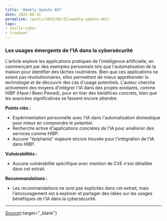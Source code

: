 ```yaml
---
title: 'Weekly Update 467'
date: 2025-08-31
permalink: /posts/2025/08/31/weekly-update-467/
tags:
- veille-cyber
- troyhunt
---
```

### Les usages émergents de l'IA dans la cybersécurité

L'article explore les applications pratiques de l'intelligence artificielle, en commençant par des exemples personnels tels que l'automatisation de la maison pour identifier des tâches routinières. Bien que ces applications ne soient pas révolutionnaires, elles permettent de mieux appréhender la technologie et de découvrir des cas d'usage potentiels. L'auteur cherche activement des moyens d'intégrer l'IA dans des projets existants, comme HIBP (Have I Been Pwned), pour en tirer des bénéfices concrets, bien que les avancées significatives se fassent encore attendre.

**Points clés :**

*   Expérimentation personnelle avec l'IA dans l'automatisation domestique pour mieux en comprendre le potentiel.
*   Recherche active d'applications concrètes de l'IA pour améliorer des services comme HIBP.
*   Aucune "épiphanie" majeure encore trouvée pour l'intégration de l'IA dans HIBP.

**Vulnérabilités :**

*   Aucune vulnérabilité spécifique avec mention de CVE n'est détaillée dans cet extrait.

**Recommandations :**

*   Les recommandations ne sont pas explicites dans cet extrait, mais l'encouragement est à explorer et partager des idées sur les usages bénéfiques de l'IA dans la cybersécurité.

---
[Source](https://www.troyhunt.com/weekly-update-467/){:target="_blank"}
